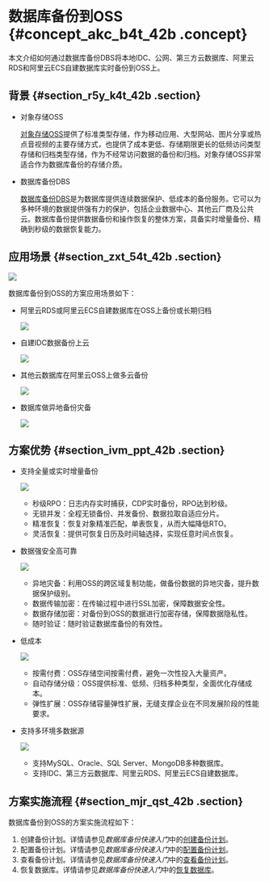 # 数据库备份到OSS {#concept_akc_b4t_42b .concept}

本文介绍如何通过数据库备份DBS将本地IDC、公网、第三方云数据库、阿里云RDS和阿里云ECS自建数据库实时备份到OSS上。

## 背景 {#section_r5y_k4t_42b .section}

-   对象存储OSS

    [对象存储OSS](https://www.aliyun.com/product/oss)提供了标准类型存储，作为移动应用、大型网站、图片分享或热点音视频的主要存储方式，也提供了成本更低、存储期限更长的低频访问类型存储和归档类型存储，作为不经常访问数据的备份和归档。对象存储OSS非常适合作为数据库备份的存储介质。

-   数据库备份DBS

    [数据库备份DBS](https://www.aliyun.com/product/dbs)是为数据库提供连续数据保护、低成本的备份服务。它可以为多种环境的数据提供强有力的保护，包括企业数据中心、其他云厂商及公共云。数据库备份提供数据备份和操作恢复的整体方案，具备实时增量备份、精确到秒级的数据恢复能力。


## 应用场景 {#section_zxt_54t_42b .section}

![](http://static-aliyun-doc.oss-cn-hangzhou.aliyuncs.com/assets/img/16444/15432755497487_zh-CN.png)

数据库备份到OSS的方案应用场景如下：

-   阿里云RDS或阿里云ECS自建数据库在OSS上备份或长期归档

    ![](http://static-aliyun-doc.oss-cn-hangzhou.aliyuncs.com/assets/img/16444/15432755497610_zh-CN.jpg)

-   自建IDC数据备份上云

    ![](http://static-aliyun-doc.oss-cn-hangzhou.aliyuncs.com/assets/img/16444/15432755497660_zh-CN.png)

-   其他云数据库在阿里云OSS上做多云备份

    ![](http://static-aliyun-doc.oss-cn-hangzhou.aliyuncs.com/assets/img/16444/15432755497661_zh-CN.png)

-   数据库做异地备份灾备

    ![](http://static-aliyun-doc.oss-cn-hangzhou.aliyuncs.com/assets/img/16444/15432755497663_zh-CN.png)


## 方案优势 {#section_ivm_ppt_42b .section}

-   支持全量或实时增量备份

    ![](http://static-aliyun-doc.oss-cn-hangzhou.aliyuncs.com/assets/img/16444/15432755497488_zh-CN.png)

    -   秒级RPO：日志内存实时捕获，CDP实时备份，RPO达到秒级。
    -   无锁并发：全程无锁备份、并发备份、数据拉取自适应分片。
    -   精准恢复：恢复对象精准匹配，单表恢复，从而大幅降低RTO。
    -   灵活恢复：提供可恢复日历及时间轴选择，实现任意时间点恢复。
-   数据强安全高可靠

    ![](http://static-aliyun-doc.oss-cn-hangzhou.aliyuncs.com/assets/img/16444/15432755507668_zh-CN.png)

    -   异地灾备：利用OSS的跨区域复制功能，做备份数据的异地灾备，提升数据保护级别。
    -   数据传输加密：在传输过程中进行SSL加密，保障数据安全性。
    -   数据存储加密：对备份到OSS的数据进行加密存储，保障数据隐私性。
    -   随时验证：随时验证数据库备份的有效性。
-   低成本

    ![](http://static-aliyun-doc.oss-cn-hangzhou.aliyuncs.com/assets/img/16444/15432755507670_zh-CN.png)

    -   按需付费：OSS存储空间按需付费，避免一次性投入大量资产。
    -   自动存储分级：OSS提供标准、低频、归档多种类型，全面优化存储成本。
    -   弹性扩展：OSS存储容量弹性扩展，无缝支撑企业在不同发展阶段的性能要求。
-   支持多环境多数据源

    ![](http://static-aliyun-doc.oss-cn-hangzhou.aliyuncs.com/assets/img/16444/15432755507674_zh-CN.png)

    -   支持MySQL、Oracle、SQL Server、MongoDB多种数据库。
    -   支持IDC、第三方云数据库、阿里云RDS、阿里云ECS自建数据库。

## 方案实施流程 {#section_mjr_qst_42b .section}

数据库备份到OSS的方案实施流程如下：

1.  创建备份计划。详情请参见*数据库备份快速入门*中的[创建备份计划](https://help.aliyun.com/document_detail/65909.html)。
2.  配置备份计划。详情请参见*数据库备份快速入门*中的[配置备份计划](https://help.aliyun.com/document_detail/59609.html)。
3.  查看备份计划。详情请参见*数据库备份快速入门*中的[查看备份计划](https://help.aliyun.com/document_detail/59616.html)。
4.  恢复数据库。详情请参见*数据库备份快速入门*中的[恢复数据库](https://help.aliyun.com/document_detail/85543.html)。

